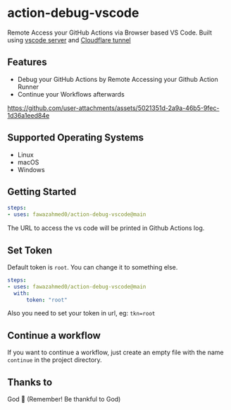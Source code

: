 # action-debug-vscode
Remote Access your GitHub Actions via Browser based VS Code.
Built using [vscode server](https://code.visualstudio.com/docs/remote/vscode-server) and [Cloudflare tunnel](https://developers.cloudflare.com/cloudflare-one/connections/connect-networks/do-more-with-tunnels/trycloudflare/)

## Features

- Debug your GitHub Actions by Remote Accessing your Github Action Runner
- Continue your Workflows afterwards


https://github.com/user-attachments/assets/5021351d-2a9a-46b5-9fec-1d36a1eed84e



## Supported Operating Systems

- Linux
- macOS
- Windows


## Getting Started

```yaml
steps:
- uses: fawazahmed0/action-debug-vscode@main
```

The URL to access the vs code will be printed in Github Actions log.

## Set Token
Default token is `root`. You can change it to something else.

```yaml
steps:
- uses: fawazahmed0/action-debug-vscode@main
  with:
      token: "root"
```

Also you need to set your token in url, eg: `tkn=root`

## Continue a workflow

If you want to continue a workflow, just create an empty file with the name `continue` in the project directory.

## Thanks to

God 🙏 (Remember! Be thankful to God)
